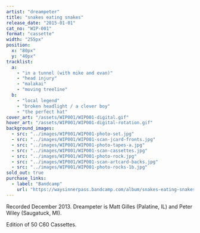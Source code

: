 ```yaml
---
artist: "dreampeter"
title: "snakes eating snakes"
release_date: "2015-01-01"
cat_no: "WIP-001"
format: "cassette"
width: "255px"
position:
  x: "80px"
  y: "40px"
tracklist:
  a:
    - "in a tunnel (with mike and evan)"
    - "head injury"
    - "malakai"
    - "moving treeline"
  b:
    - "local legend"
    - "broken headlight / a clever boy"
    - "the perfect hat"
cover_art: "/assets/WIP001/WIP001-digital.gif"
hover_art: "/assets/WIP001/WIP001-digital-rotation.gif"
background_images:
  - src: "../images/WIP001/WIP001-photo-set.jpg"
  - src: "../images/WIP001/WIP001-scan-jcard-fronts.jpg"
  - src: "../images/WIP001/WIP001-photo-tapes-a.jpg"
  - src: "../images/WIP001/WIP001-scan-cassettes.jpg"
  - src: "../images/WIP001/WIP001-photo-rock.jpg"
  - src: "../images/WIP001/WIP001-scan-artcard-backs.jpg"
  - src: "../images/WIP001/WIP001-photo-rocks-1b.jpg"
sold_out: true
purchase_links:
  - label: "Bandcamp"
    url: "https://waysinnerpass.bandcamp.com/album/snakes-eating-snakes"
---
```


Recorded December 2013. Dreampeter is Matt Gilles (Palatine, IL) and Peter Wiley (Saugatuck, MI).

Edition of 50 C60 Cassettes.
